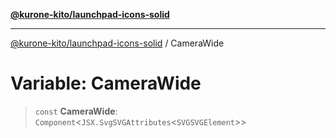 [**@kurone-kito/launchpad-icons-solid**](../README.md)

***

[@kurone-kito/launchpad-icons-solid](../globals.md) / CameraWide

# Variable: CameraWide

> `const` **CameraWide**: `Component`\<`JSX.SvgSVGAttributes`\<`SVGSVGElement`\>\>
